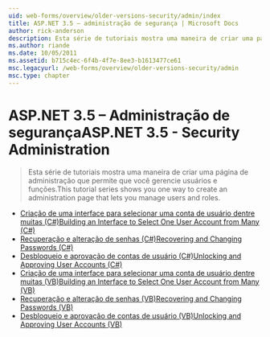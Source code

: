 ```yaml
---
uid: web-forms/overview/older-versions-security/admin/index
title: ASP.NET 3.5 – administração de segurança | Microsoft Docs
author: rick-anderson
description: Esta série de tutoriais mostra uma maneira de criar uma página de administração que permite que você gerencie usuários e funções.
ms.author: riande
ms.date: 10/05/2011
ms.assetid: b715c4ec-6f4b-4f7e-8ee3-b1613477ce61
msc.legacyurl: /web-forms/overview/older-versions-security/admin
msc.type: chapter
---
```

<a name="aspnet-35---security-administration"></a><span data-ttu-id="8f1b0-103">ASP.NET 3.5 – Administração de segurança</span><span class="sxs-lookup"><span data-stu-id="8f1b0-103">ASP.NET 3.5 - Security Administration</span></span>
====================
> <span data-ttu-id="8f1b0-104">Esta série de tutoriais mostra uma maneira de criar uma página de administração que permite que você gerencie usuários e funções.</span><span class="sxs-lookup"><span data-stu-id="8f1b0-104">This tutorial series shows you one way to create an administration page that lets you manage users and roles.</span></span>


- [<span data-ttu-id="8f1b0-105">Criação de uma interface para selecionar uma conta de usuário dentre muitas (C#)</span><span class="sxs-lookup"><span data-stu-id="8f1b0-105">Building an Interface to Select One User Account from Many (C#)</span></span>](building-an-interface-to-select-one-user-account-from-many-cs.md)
- [<span data-ttu-id="8f1b0-106">Recuperação e alteração de senhas (C#)</span><span class="sxs-lookup"><span data-stu-id="8f1b0-106">Recovering and Changing Passwords (C#)</span></span>](recovering-and-changing-passwords-cs.md)
- [<span data-ttu-id="8f1b0-107">Desbloqueio e aprovação de contas de usuário (C#)</span><span class="sxs-lookup"><span data-stu-id="8f1b0-107">Unlocking and Approving User Accounts (C#)</span></span>](unlocking-and-approving-user-accounts-cs.md)
- [<span data-ttu-id="8f1b0-108">Criação de uma interface para selecionar uma conta de usuário dentre muitas (VB)</span><span class="sxs-lookup"><span data-stu-id="8f1b0-108">Building an Interface to Select One User Account from Many (VB)</span></span>](building-an-interface-to-select-one-user-account-from-many-vb.md)
- [<span data-ttu-id="8f1b0-109">Recuperação e alteração de senhas (VB)</span><span class="sxs-lookup"><span data-stu-id="8f1b0-109">Recovering and Changing Passwords (VB)</span></span>](recovering-and-changing-passwords-vb.md)
- [<span data-ttu-id="8f1b0-110">Desbloqueio e aprovação de contas de usuário (VB)</span><span class="sxs-lookup"><span data-stu-id="8f1b0-110">Unlocking and Approving User Accounts (VB)</span></span>](unlocking-and-approving-user-accounts-vb.md)
